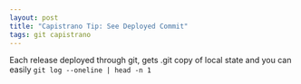 ```yaml
---
layout: post
title: "Capistrano Tip: See Deployed Commit"
tags: git capistrano
---
```


Each release deployed through git, gets .git copy of local state and you can easily `git log --oneline | head -n 1`
